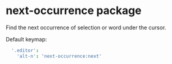 # next-occurrence package

Find the next occurrence of selection or word under the cursor.

Default keymap:
```cson
  '.editor':
    'alt-n': 'next-occurrence:next'
```
